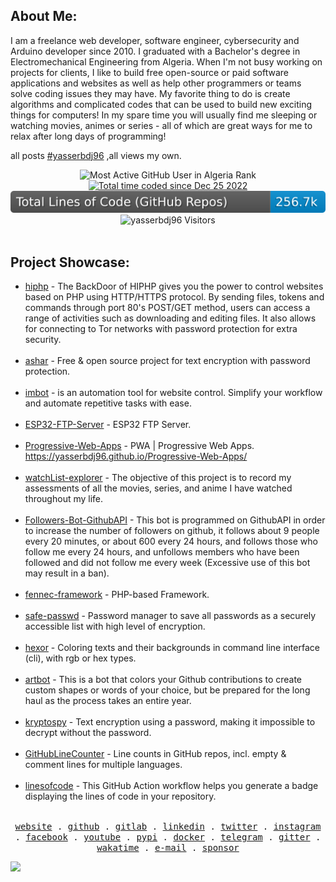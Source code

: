 ## About Me:

<p>I am a freelance web developer, software engineer, cybersecurity and Arduino developer since 2010. I graduated with a Bachelor's degree in Electromechanical Engineering from Algeria. When I'm not busy working on projects for clients, I like to build free open-source or paid software applications and websites as well as help other programmers or teams solve coding issues they may have. My favorite thing to do is create algorithms and complicated codes that can be used to build new exciting things for computers! In my spare time you will usually find me sleeping or watching movies, animes or series - all of which are great ways for me to relax after long days of programming!

all posts <a href="#">#yasserbdj96</a> ,all views my own.

</p>

<div align="center">
    <img src="https://eney6oltpbr3kt.m.pipedream.net/" alt="Most Active GitHub User in Algeria Rank"> 
    <a href="https://wakatime.com/@d6d361fc-4abd-4305-b82f-15977e27deed">
      <img src="https://wakatime.com/badge/user/d6d361fc-4abd-4305-b82f-15977e27deed.svg" alt="Total time coded since Dec 25 2022" />
    </a>
    <a href="https://github.com/yasserbdj96/GitHubLineCounter">
      <img src="https://raw.githubusercontent.com/yasserbdj96/GitHubLineCounter/main/badges/total_lines.svg" alt="Total Lines of Code (GitHub Repos)" />
    </a>
    <br>
    <img src="https://visitor-badge.laobi.icu/badge?page_id=yasserbdj96&format=true" alt="yasserbdj96 Visitors">
</div><br>


## Project Showcase:
- [hiphp](https://github.com/yasserbdj96/hiphp) - The BackDoor of HIPHP gives you the power to control websites based on PHP using HTTP/HTTPS protocol. By sending files, tokens and commands through port 80's POST/GET method, users can access a range of activities such as downloading and editing files. It also allows for connecting to Tor networks with password protection for extra security.</br></br>
- [ashar](https://github.com/yasserbdj96/ashar) - Free & open source project for text encryption with password protection.</br></br>
- [imbot](https://github.com/yasserbdj96/imbot) - is an automation tool for website control. Simplify your workflow and automate repetitive tasks with ease.</br></br>
- [ESP32-FTP-Server](https://github.com/yasserbdj96/ESP32-FTP-Server) - ESP32 FTP Server.</br></br>
- [Progressive-Web-Apps](https://github.com/yasserbdj96/Progressive-Web-Apps) - PWA | Progressive Web Apps. https://yasserbdj96.github.io/Progressive-Web-Apps/</br></br>
- [watchList-explorer](https://github.com/yasserbdj96/watchList-explorer) - The objective of this project is to record my assessments of all the movies, series, and anime I have watched throughout my life.</br></br>
- [Followers-Bot-GithubAPI](https://github.com/yasserbdj96/Followers-Bot-GithubAPI) - This bot is programmed on GithubAPI in order to increase the number of followers on github, it follows about 9 people every 20 minutes, or about 600 every 24 hours, and follows those who follow me every 24 hours, and unfollows members who have been followed and did not follow me every week (Excessive use of this bot may result in a ban).</br></br>
- [fennec-framework](https://github.com/yasserbdj96/fennec-framework) - PHP-based Framework.</br></br>
- [safe-passwd](https://github.com/yasserbdj96/safe-passwd) - Password manager to save all passwords as a securely accessible list with high level of encryption.</br></br>
- [hexor](https://github.com/yasserbdj96/hexor) - Coloring texts and their backgrounds in command line interface (cli), with rgb or hex types.</br></br>
- [artbot](https://github.com/yasserbdj96/artbot) - This is a bot that colors your Github contributions to create custom shapes or words of your choice, but be prepared for the long haul as the process takes an entire year.</br></br>
- [kryptospy](https://github.com/yasserbdj96/kryptospy) - Text encryption using a password, making it impossible to decrypt without the password.</br></br>
- [GitHubLineCounter](https://github.com/yasserbdj96/GitHubLineCounter) - Line counts in GitHub repos, incl. empty & comment lines for multiple languages.</br></br>
- [linesofcode](https://github.com/yasserbdj96/linesofcode) - This GitHub Action workflow helps you generate a badge displaying the lines of code in your repository.</br></br>


<p align="center">
  <samp>
    <a href="https://yasserbdj96.github.io/">website</a> .
    <a href="https://github.com/yasserbdj96">github</a> .
    <a href="https://gitlab.com/yasserbdj96">gitlab</a> .
    <a href="https://www.linkedin.com/in/yasserbdj96">linkedin</a> .
    <a href="https://twitter.com/yasserbdj96">twitter</a> .
    <a href="https://instagram.com/yasserbdj96">instagram</a> .
    <a href="https://www.facebook.com/yasserbdj96">facebook</a> .
    <a href="https://www.youtube.com/@yasserbdj96">youtube</a> .
    <a href="https://pypi.org/user/yasserbdj96">pypi</a> .
    <a href="https://hub.docker.com/u/yasserbdj96">docker</a> .
    <a href="https://t.me/yasserbdj96">telegram</a> .
    <a href="https://gitter.im/yasserbdj96/yasserbdj96">gitter</a> .
    <a href="https://wakatime.com/@yasserbdj96">wakatime</a> .
    <a href="mailto:yasser.bdj96@gmail.com">e-mail</a> .
    <a href="https://github.com/sponsors/yasserbdj96">sponsor</a>
  </samp>
</p>

<!--br>
<div align="center">
    <a href="https://ko-fi.com/yasserbdj96">
        <img src="https://ko-fi.com/img/githubbutton_sm.svg" alt="yasserbdj96">
    </a><br>
    BTC: bc1q2dks8w8uurca5xmfwv4jwl7upehyjjakr3xga9<br><br>
</div-->


![](https://hit.yhype.me/github/profile?user_id=24677945)
